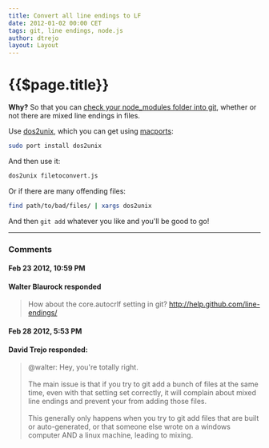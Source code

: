 ```yaml
---
title: Convert all line endings to LF
date: 2012-01-02 00:00 CET
tags: git, line endings, node.js
author: dtrejo
layout: Layout
---
```

# {{$page.title}}

**Why?** So that you can [check your node_modules folder into git][1], whether
or not there are mixed line endings in files.

Use [dos2unix][2], which you can get using [macports][3]:

```sh
sudo port install dos2unix
```

And then use it:

```sh
dos2unix filetoconvert.js
```

Or if there are many offending files:

```sh
find path/to/bad/files/ | xargs dos2unix
```

And then `git add` whatever you like and you'll be good to go!

[1]:http://www.futurealoof.com/posts/nodemodules-in-git.html
[2]:http://www.linuxcommand.org/man_pages/dos2unix1.html
[3]:http://www.macports.org/

---

### Comments

#### Feb 23 2012, 10:59 PM

#### Walter Blaurock responded

> How about the core.autocrlf setting in git? <a href="http://help.github.com/line-endings/" rel="nofollow">http://help.github.com/line-endings/</a>


#### Feb 28 2012,  5:53 PM

#### David Trejo responded:

> @walter: Hey, you're totally right.<br><br>The main issue is that if you try to git add a bunch of files at the same time, even with that setting set correctly, it will complain about mixed line endings and prevent your from adding those files.<br><br>This generally only happens when you try to git add files that are built or auto-generated, or that someone else wrote on a windows computer AND a linux machine, leading to mixing.
